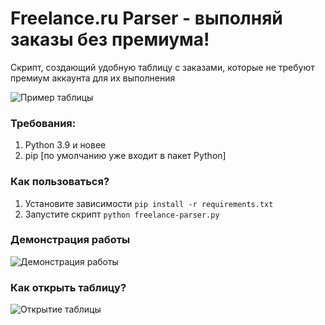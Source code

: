 # Freelance.ru Parser - выполняй заказы без премиума!
Скрипт, создающий удобную таблицу с заказами, которые не требуют премиум аккаунта для их выполнения

![Пример таблицы](https://i.imgur.com/F6DwWWz.png)

### Требования:
1. Python 3.9 и новее
2. pip [по умолчанию уже входит в пакет Python]

### Как пользоваться?
1. Установите зависимости ```pip install -r requirements.txt```
2. Запустите скрипт ```python freelance-parser.py```

### Демонстрация работы
![Демонстрация работы](https://i.imgur.com/ljsOTk0.gif)

### Как открыть таблицу?
![Открытие таблицы](https://i.imgur.com/0UyAxOQ.gif)
